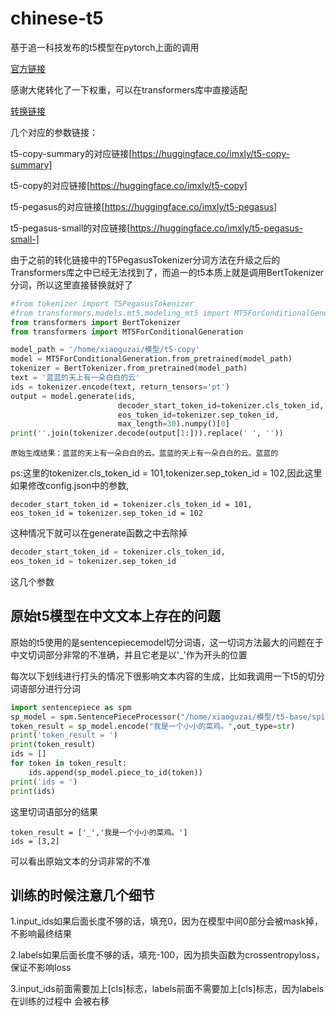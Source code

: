 # chinese-t5

基于追一科技发布的t5模型在pytorch上面的调用

[官方链接](https://github.com/ZhuiyiTechnology/t5-pegasus)

感谢大佬转化了一下权重，可以在transformers库中直接适配

[转换链接](https://github.com/renmada/t5-pegasus-pytorch)

几个对应的参数链接：

t5-copy-summary的对应链接[https://huggingface.co/imxly/t5-copy-summary]

t5-copy的对应链接[https://huggingface.co/imxly/t5-copy]

t5-pegasus的对应链接[https://huggingface.co/imxly/t5-pegasus]

t5-pegasus-small的对应链接[https://huggingface.co/imxly/t5-pegasus-small-]

由于之前的转化链接中的T5PegasusTokenizer分词方法在升级之后的Transformers库之中已经无法找到了，而追一的t5本质上就是调用BertTokenizer分词，所以这里直接替换就好了

```python
#from tokenizer import T5PegasusTokenizer
#from transformers.models.mt5.modeling_mt5 import MT5ForConditionalGeneration
from transformers import BertTokenizer
from transformers import MT5ForConditionalGeneration

model_path = '/home/xiaoguzai/模型/t5-copy'
model = MT5ForConditionalGeneration.from_pretrained(model_path)
tokenizer = BertTokenizer.from_pretrained(model_path)
text = '蓝蓝的天上有一朵白白的云'
ids = tokenizer.encode(text, return_tensors='pt')
output = model.generate(ids,
                        decoder_start_token_id=tokenizer.cls_token_id,
                        eos_token_id=tokenizer.sep_token_id,
                        max_length=30).numpy()[0]
print(''.join(tokenizer.decode(output[1:])).replace(' ', ''))
```



```
原始生成结果：蓝蓝的天上有一朵白白的云。蓝蓝的天上有一朵白白的云。蓝蓝的
```

ps:这里的tokenizer.cls_token_id = 101,tokenizer.sep_token_id = 102,因此这里如果修改config.json中的参数,

```
decoder_start_token_id = tokenizer.cls_token_id = 101,
eos_token_id = tokenizer.sep_token_id = 102
```

这种情况下就可以在generate函数之中去除掉

```python
decoder_start_token_id = tokenizer.cls_token_id,
eos_token_id = tokenizer.sep_token_id
```

这几个参数

## 原始t5模型在中文文本上存在的问题

原始的t5使用的是sentencepiecemodel切分词语，这一切词方法最大的问题在于中文切词部分非常的不准确，并且它老是以'_'作为开头的位置

每次以下划线进行打头的情况下很影响文本内容的生成，比如我调用一下t5的切分词语部分进行分词

```python
import sentencepiece as spm
sp_model = spm.SentencePieceProcessor("/home/xiaoguzai/模型/t5-base/spiece.model")
token_result = sp_model.encode("我是一个小小的菜鸡。",out_type=str)
print('token_result = ')
print(token_result)
ids = []
for token in token_result:
    ids.append(sp_model.piece_to_id(token))
print('ids = ')
print(ids)
```
这里切词语部分的结果

```
token_result = ['_','我是一个小小的菜鸡。']
ids = [3,2]
```

可以看出原始文本的分词非常的不准
## 训练的时候注意几个细节
1.input_ids如果后面长度不够的话，填充0，因为在模型中间0部分会被mask掉，不影响最终结果

2.labels如果后面长度不够的话，填充-100，因为损失函数为crossentropyloss，保证不影响loss

3.input_ids前面需要加上[cls]标志，labels前面不需要加上[cls]标志，因为labels在训练的过程中
会被右移
